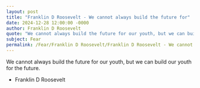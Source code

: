 ```yaml
---
layout: post
title: "Franklin D Roosevelt - We cannot always build the future for"
date: 2024-12-28 12:00:00 -0000
author: Franklin D Roosevelt
quote: "We cannot always build the future for our youth, but we can build our youth for the future."
subject: Fear
permalink: /Fear/Franklin D Roosevelt/Franklin D Roosevelt - We cannot always build the future for
---
```


We cannot always build the future for our youth, but we can build our youth for the future.

- Franklin D Roosevelt
